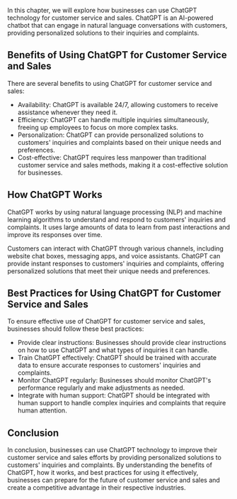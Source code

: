 
In this chapter, we will explore how businesses can use ChatGPT technology for customer service and sales. ChatGPT is an AI-powered chatbot that can engage in natural language conversations with customers, providing personalized solutions to their inquiries and complaints.

Benefits of Using ChatGPT for Customer Service and Sales
--------------------------------------------------------

There are several benefits to using ChatGPT for customer service and sales:

* Availability: ChatGPT is available 24/7, allowing customers to receive assistance whenever they need it.
* Efficiency: ChatGPT can handle multiple inquiries simultaneously, freeing up employees to focus on more complex tasks.
* Personalization: ChatGPT can provide personalized solutions to customers' inquiries and complaints based on their unique needs and preferences.
* Cost-effective: ChatGPT requires less manpower than traditional customer service and sales methods, making it a cost-effective solution for businesses.

How ChatGPT Works
-----------------

ChatGPT works by using natural language processing (NLP) and machine learning algorithms to understand and respond to customers' inquiries and complaints. It uses large amounts of data to learn from past interactions and improve its responses over time.

Customers can interact with ChatGPT through various channels, including website chat boxes, messaging apps, and voice assistants. ChatGPT can provide instant responses to customers' inquiries and complaints, offering personalized solutions that meet their unique needs and preferences.

Best Practices for Using ChatGPT for Customer Service and Sales
---------------------------------------------------------------

To ensure effective use of ChatGPT for customer service and sales, businesses should follow these best practices:

* Provide clear instructions: Businesses should provide clear instructions on how to use ChatGPT and what types of inquiries it can handle.
* Train ChatGPT effectively: ChatGPT should be trained with accurate data to ensure accurate responses to customers' inquiries and complaints.
* Monitor ChatGPT regularly: Businesses should monitor ChatGPT's performance regularly and make adjustments as needed.
* Integrate with human support: ChatGPT should be integrated with human support to handle complex inquiries and complaints that require human attention.

Conclusion
----------

In conclusion, businesses can use ChatGPT technology to improve their customer service and sales efforts by providing personalized solutions to customers' inquiries and complaints. By understanding the benefits of ChatGPT, how it works, and best practices for using it effectively, businesses can prepare for the future of customer service and sales and create a competitive advantage in their respective industries.
